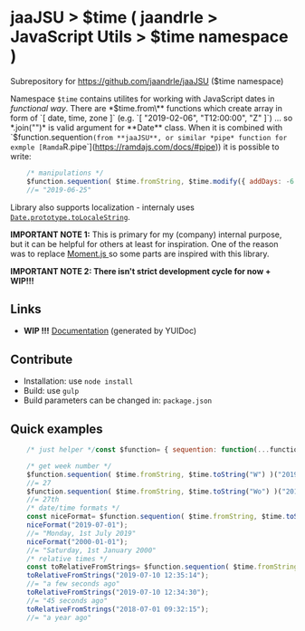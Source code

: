 # jaaJSU > $time ( jaandrle > JavaScript Utils > $time namespace )
Subrepository for https://github.com/jaandrle/jaaJSU ($time namespace)

Namespace `$time` contains utilites for working with JavaScript dates in *functional way*. There are *$time.from\** functions which create array in form of `[ date, time, zone ]` (e.g. `[ "2019-02-06", "T12:00:00", "Z" ]`) … so *.join("")* is valid argument for **Date** class. When it is combined with `$function.sequention` (from **jaaJSU**, or similar *pipe* function for exmple [Ramda `R.pipe`](https://ramdajs.com/docs/#pipe)) it is possible to write:
```JavaScript
    /* manipulations */
    $function.sequention( $time.fromString, $time.modify({ addDays: -6 }), $time.toString("YYYY-MM-DD") )("2019-07-01");
    //= "2019-06-25"
```

Library also supports localization - internaly uses [`Date.prototype.toLocaleString`](https://developer.mozilla.org/en-US/docs/Web/JavaScript/Reference/Global_Objects/Date/toLocaleString).

**IMPORTANT NOTE 1:** This is primary for my (company) internal purpose, but it can be helpful for others at least for inspiration. One of the reason was to replace [Moment.js ](https://momentjs.com/) so some parts are inspired with this library.

**IMPORTANT NOTE 2: There isn't strict development cycle for now + WIP!!!**
## Links
- **WIP !!!** [Documentation](https://jaandrle.github.io/dollar_time/index.html) (generated by YUIDoc)
## Contribute
- Installation: use `node install`
- Build: use `gulp`
- Build parameters can be changed in: `package.json`
## Quick examples
```JavaScript
    /* just helper */const $function= { sequention: function(...functions){return function(input){let current= input; for(let i=0, i_length= functions.length; i<i_length; i++){ current= functions[i](current); } return current; }; } };

    /* get week number */
    $function.sequention( $time.fromString, $time.toString("W") )("2019-07-01");
    //= 27
    $function.sequention( $time.fromString, $time.toString("Wo") )("2019-07-01");
    //= 27th
    /* date/time formats */
    const niceFormat= $function.sequention( $time.fromString, $time.toString("dddd[, ]Do MMMM YYYY") );
    niceFormat("2019-07-01");
    //= "Monday, 1st July 2019"
    niceFormat("2000-01-01");
    //= "Saturday, 1st January 2000"
    /* relative times */
    const toRelativeFromStrings= $function.sequention( $time.fromString, $time.toRelative($time.fromString("2019-07-10 12:35:15")) );
    toRelativeFromStrings("2019-07-10 12:35:14");
    //= "a few seconds ago"
    toRelativeFromStrings("2019-07-10 12:34:30");
    //= "45 seconds ago"
    toRelativeFromStrings("2018-07-01 09:32:15");
    //= "a year ago"
```